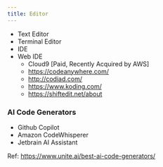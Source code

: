 ```yaml
---
title: Editor
---
```


- Text Editor
- Terminal Editor
- IDE
- Web IDE
  - Cloud9 [Paid, Recently Acquired by AWS]
  - https://codeanywhere.com/
  - http://codiad.com/
  - https://www.koding.com/
  - https://shiftedit.net/about

### AI Code Generators

- Github Copilot
- Amazon CodeWhisperer
- Jetbrain AI Assistant

Ref: https://www.unite.ai/best-ai-code-generators/